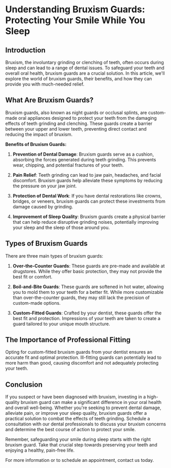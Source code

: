 # Understanding Bruxism Guards: Protecting Your Smile While You Sleep

## Introduction

Bruxism, the involuntary grinding or clenching of teeth, often occurs during sleep and can lead to a range of dental issues. To safeguard your teeth and overall oral health, bruxism guards are a crucial solution. In this article, we'll explore the world of bruxism guards, their benefits, and how they can provide you with much-needed relief.

## What Are Bruxism Guards?

Bruxism guards, also known as night guards or occlusal splints, are custom-made oral appliances designed to protect your teeth from the damaging effects of teeth grinding and clenching. These guards create a barrier between your upper and lower teeth, preventing direct contact and reducing the impact of bruxism.

**Benefits of Bruxism Guards:**

1. **Prevention of Dental Damage**: Bruxism guards serve as a cushion, absorbing the forces generated during teeth grinding. This prevents wear, chipping, and potential fractures of your teeth.

2. **Pain Relief**: Teeth grinding can lead to jaw pain, headaches, and facial discomfort. Bruxism guards help alleviate these symptoms by reducing the pressure on your jaw joint.

3. **Protection of Dental Work**: If you have dental restorations like crowns, bridges, or veneers, bruxism guards can protect these investments from damage caused by grinding.

4. **Improvement of Sleep Quality**: Bruxism guards create a physical barrier that can help reduce disruptive grinding noises, potentially improving your sleep and the sleep of those around you.

## Types of Bruxism Guards

There are three main types of bruxism guards:

1. **Over-the-Counter Guards**: These guards are pre-made and available at drugstores. While they offer basic protection, they may not provide the best fit or comfort.

2. **Boil-and-Bite Guards**: These guards are softened in hot water, allowing you to mold them to your teeth for a better fit. While more customizable than over-the-counter guards, they may still lack the precision of custom-made options.

3. **Custom-Fitted Guards**: Crafted by your dentist, these guards offer the best fit and protection. Impressions of your teeth are taken to create a guard tailored to your unique mouth structure.

## The Importance of Professional Fitting

Opting for custom-fitted bruxism guards from your dentist ensures an accurate fit and optimal protection. Ill-fitting guards can potentially lead to more harm than good, causing discomfort and not adequately protecting your teeth.

## Conclusion

If you suspect or have been diagnosed with bruxism, investing in a high-quality bruxism guard can make a significant difference in your oral health and overall well-being. Whether you're seeking to prevent dental damage, alleviate pain, or improve your sleep quality, bruxism guards offer a practical solution to combat the effects of teeth grinding. Schedule a consultation with our dental professionals to discuss your bruxism concerns and determine the best course of action to protect your smile.

Remember, safeguarding your smile during sleep starts with the right bruxism guard. Take that crucial step towards preserving your teeth and enjoying a healthy, pain-free life.

For more information or to schedule an appointment, contact us today.